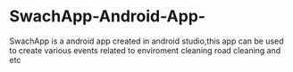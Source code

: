 # SwachApp-Android-App-
SwachApp is a android app created in android studio,this app can be used to create various events related to enviroment cleaning road cleaning and  etc
